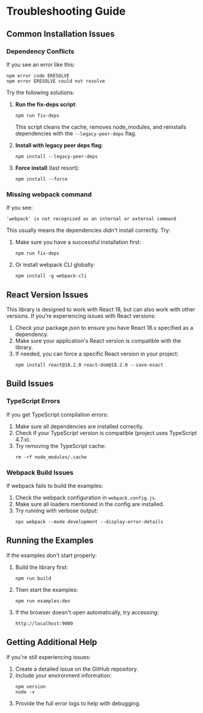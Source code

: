 # Troubleshooting Guide

## Common Installation Issues

### Dependency Conflicts

If you see an error like this:
```
npm error code ERESOLVE
npm error ERESOLVE could not resolve
```

Try the following solutions:

1. **Run the fix-deps script**:
   ```
   npm run fix-deps
   ```
   This script cleans the cache, removes node_modules, and reinstalls dependencies with the `--legacy-peer-deps` flag.

2. **Install with legacy peer deps flag**:
   ```
   npm install --legacy-peer-deps
   ```

3. **Force install** (last resort):
   ```
   npm install --force
   ```

### Missing webpack command

If you see:
```
'webpack' is not recognized as an internal or external command
```

This usually means the dependencies didn't install correctly. Try:

1. Make sure you have a successful installation first:
   ```
   npm run fix-deps
   ```

2. Or install webpack CLI globally:
   ```
   npm install -g webpack-cli
   ```

## React Version Issues

This library is designed to work with React 18, but can also work with other versions. If you're experiencing issues with React versions:

1. Check your package.json to ensure you have React 18.x specified as a dependency.
2. Make sure your application's React version is compatible with the library.
3. If needed, you can force a specific React version in your project:
   ```
   npm install react@18.2.0 react-dom@18.2.0 --save-exact
   ```

## Build Issues

### TypeScript Errors

If you get TypeScript compilation errors:

1. Make sure all dependencies are installed correctly.
2. Check if your TypeScript version is compatible (project uses TypeScript 4.7.x).
3. Try removing the TypeScript cache:
   ```
   rm -rf node_modules/.cache
   ```

### Webpack Build Issues

If webpack fails to build the examples:

1. Check the webpack configuration in `webpack.config.js`.
2. Make sure all loaders mentioned in the config are installed.
3. Try running with verbose output:
   ```
   npx webpack --mode development --display-error-details
   ```

## Running the Examples

If the examples don't start properly:

1. Build the library first:
   ```
   npm run build
   ```

2. Then start the examples:
   ```
   npm run examples:dev
   ```

3. If the browser doesn't open automatically, try accessing:
   ```
   http://localhost:9000
   ```

## Getting Additional Help

If you're still experiencing issues:

1. Create a detailed issue on the GitHub repository.
2. Include your environment information:
   ```
   npm version
   node -v
   ```
3. Provide the full error logs to help with debugging. 